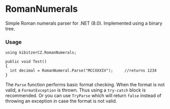 # RomanNumerals

Simple Roman numerals parser for .NET (8.0).
Implemented using a binary tree.

### Usage

```
using kibitzerCZ.RomanNumerals;

public void Test()
{
  int decimal = RomanNumeral.Parse("MCCXXXIV");		//returns 1234
}
```

The `Parse` function performs basic format checking. When the format is not valid, a `FormatException` is thrown. Thus using a `try-catch` block is recommended.
Or you can use `TryParse` which will return `false` instead of throwing an exception in case the format is not valid.